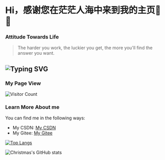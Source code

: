 # **Hi，感谢您在茫茫人海中来到我的主页👏🎉**

### Attitude Towards Life
> The harder you work, the luckier you get, the more you'll find the answer you want.<br>

![Typing SVG](https://readme-typing-svg.herokuapp.com?font=DynaPuff&size=20&pause=1000&color=9999FF&center=true&vCenter=true&width=900&height=22&lines=The+harder+you+work+,the+luckier+you+get,+the+more+you'll+find+the+answer+you+want.++%F0%9F%91%8B)
---
### My Page View
![Visitor Count](https://profile-counter.glitch.me/CWisdomJ/count.svg)

### Learn More About me
You can find me in the following ways:
+ My CSDN: [My CSDN](https://blog.csdn.net/qq_60955261)
+ My Gitee: [My Gitee](https://gitee.com/cwisdomj)

[![Top Langs](https://github-readme-stats.vercel.app/api/top-langs/?username=CWisdomJ&layout=compact)](https://github.com/CWisdomJ/github-readme-stats)

![Christmas's GitHub stats](https://github-readme-stats.vercel.app/api?username=CWisdomJ&show_icons=true&theme=tokyonight)


